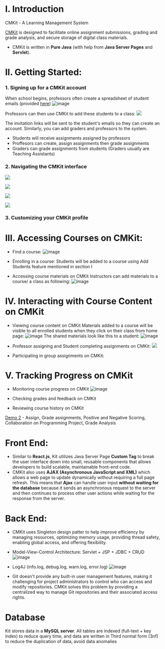 # I. Introduction

CMKit - A Learning Management System

[CMKit](codingmentorkit.com) is designed to facilitate online assignment submissions, grading and grade analysis, and secure storage of digital class materials.

- CMKit is written in **Pure Java** (with help from **Java Server Pages** and **Servlet**). 

# II. Getting Started:

### 1. Signing up for a CMKit account

When school begins, professors often create a spreadsheet of student emails (provided [here](https://docs.google.com/spreadsheets/d/18tLlYL6Ftcdbk3ESXvmq6mcj5V_AyjW4V-mDUHLGiyk/edit#gid=0))
![image](https://user-images.githubusercontent.com/75138396/221344040-07e4b542-3ac7-48aa-aaf3-205f74d4a720.png)

Professors can then use CMKit to add these students to a class:
![](https://i.imgur.com/gAw8ZAV.gif)

The invitation links will be sent to the student's emails so they can create an account. Similarly, you can add graders and professors to the system. 

- Students will receive assignments assigned by professors
- Proffesors can create, assign assignments then grade assignments
- Graders can grade assignments from students (Graders usually are Teaching Assistants)

### 2. Navigating the CMKit interface

![](https://i.imgur.com/YsTt7sa.jpg)

![](https://i.imgur.com/Q8lGsfj.jpg)

![](https://i.imgur.com/8mTLYMU.jpg)

![](https://i.imgur.com/QE2G9Nj.jpg)


### 3. Customizing your CMKit profile

# III. Accessing Courses on CMKit:

- Find a course:
![image](https://user-images.githubusercontent.com/75138396/221346966-7ed1d63f-cb29-4d0c-a89f-74abc874ef28.png)

- Enrolling in a course:
Students will be added to a course using Add Students feature mentioned in section I

- Accessing course materials on CMKit
Instructors can add materials to a course/ a class as following:
![image](https://user-images.githubusercontent.com/75138396/221347258-79db8124-12fe-4639-a271-faf38eaa1b0e.png)

# IV. Interacting with Course Content on CMKit

- Viewing course content on CMKit
Materials added to a course will be visible to all enrolled students when they click on their class from home page:
![image](https://user-images.githubusercontent.com/75138396/221347440-835e823d-82cb-4605-8f8c-23cfe6a94dba.png)
The shared materials look like this to a student:
![image](https://user-images.githubusercontent.com/75138396/221347154-bd7ff856-672a-404a-9193-ea5651e7dc51.png)

- Professor assigning and Student completing assignments on CMKit:
![](https://i.imgur.com/zvVtYPJ.gif)

- Participating in group assignments on CMKit:

# V. Tracking Progress on CMKit

- Monitoring course progress on CMKit
![image](https://user-images.githubusercontent.com/75138396/221346807-30dc16cf-6f08-4caa-b8c5-af9a906a7ca2.png)

- Checking grades and feedback on CMKit
- Reviewing course history on CMKit





[Demo 2](https://drive.google.com/file/d/1HmIBZJtRYmAtaYE_QU23V37QcD_5UOAY/view) - Assign, Grade assignments, Positive and Negative Scoring, Collaboration on Programming Project, Grade Analysis

# Front End:

- Similar to **React.js**, Kit utilizes Java Server Page **Custom Tag** to break the user interface down into small, reusable components that allows developers to build scalable, maintainable front-end code.
- CMKit also uses **AJAX (Asynchronous JavaScript and XML)** which allows a web page to update dynamically without requiring a full page refresh. This means that **Ajax** can handle user input **without waiting for the database** because it sends an asynchronous request to the server and then continues to process other user actions while waiting for the response from the server.

# Back End:

- CMKit uses Singleton design patter to help improve efficiency by managing resources, optimizing memory usage, providing thread safety, enabling global access, and offering flexibility. 
- Model-View-Control Architecture: Servlet + JSP + JDBC + CRUD
![image](https://user-images.githubusercontent.com/75138396/221334562-8e5d23de-6d76-49e9-a14a-d492fa3bbfe5.png)
- Log4J (info.log, debug.log, warn.log, error.log) 
![image](https://user-images.githubusercontent.com/75138396/221334584-7a94e4f9-b5d7-4140-968a-e43fa7a7a35a.png)

- Git doesn't provide any built-in user management features, making it challenging for project administrators to control who can access and modify repositories. CMKit solves this problem by providing a centralized way to manage Git repositories and their associated access rights.

# Database

Kit stores data in a **MySQL server**. All tables are indexed (full-text + key index) to reduce query time, and data are written in Third normal form (3nf) to reduce the duplication of data, avoid data anomalies



